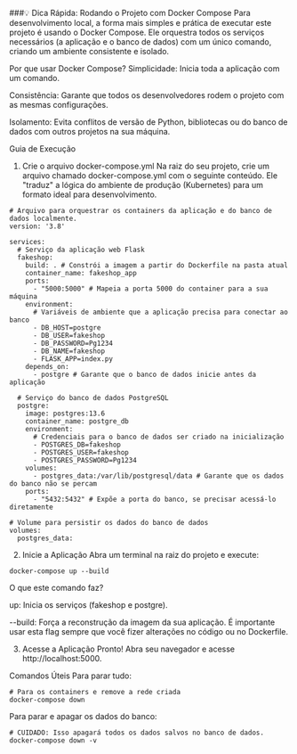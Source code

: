 ###💡 Dica Rápida: Rodando o Projeto com Docker Compose
Para desenvolvimento local, a forma mais simples e prática de executar este projeto é usando o Docker Compose. Ele orquestra todos os serviços necessários (a aplicação e o banco de dados) com um único comando, criando um ambiente consistente e isolado.

Por que usar Docker Compose?
Simplicidade: Inicia toda a aplicação com um comando.

Consistência: Garante que todos os desenvolvedores rodem o projeto com as mesmas configurações.

Isolamento: Evita conflitos de versão de Python, bibliotecas ou do banco de dados com outros projetos na sua máquina.

Guia de Execução
1. Crie o arquivo docker-compose.yml
Na raiz do seu projeto, crie um arquivo chamado docker-compose.yml com o seguinte conteúdo. Ele "traduz" a lógica do ambiente de produção (Kubernetes) para um formato ideal para desenvolvimento.
````
# Arquivo para orquestrar os containers da aplicação e do banco de dados localmente.
version: '3.8'

services:
  # Serviço da aplicação web Flask
  fakeshop:
    build: . # Constrói a imagem a partir do Dockerfile na pasta atual
    container_name: fakeshop_app
    ports:
      - "5000:5000" # Mapeia a porta 5000 do container para a sua máquina
    environment:
      # Variáveis de ambiente que a aplicação precisa para conectar ao banco
      - DB_HOST=postgre
      - DB_USER=fakeshop
      - DB_PASSWORD=Pg1234
      - DB_NAME=fakeshop
      - FLASK_APP=index.py
    depends_on:
      - postgre # Garante que o banco de dados inicie antes da aplicação

  # Serviço do banco de dados PostgreSQL
  postgre:
    image: postgres:13.6
    container_name: postgre_db
    environment:
      # Credenciais para o banco de dados ser criado na inicialização
      - POSTGRES_DB=fakeshop
      - POSTGRES_USER=fakeshop
      - POSTGRES_PASSWORD=Pg1234
    volumes:
      - postgres_data:/var/lib/postgresql/data # Garante que os dados do banco não se percam
    ports:
      - "5432:5432" # Expõe a porta do banco, se precisar acessá-lo diretamente

# Volume para persistir os dados do banco de dados
volumes:
  postgres_data:
````
2. Inicie a Aplicação
Abra um terminal na raiz do projeto e execute:
````
docker-compose up --build
````
O que este comando faz?

up: Inicia os serviços (fakeshop e postgre).

--build: Força a reconstrução da imagem da sua aplicação. É importante usar esta flag sempre que você fizer alterações no código ou no Dockerfile.

3. Acesse a Aplicação
Pronto! Abra seu navegador e acesse http://localhost:5000.

Comandos Úteis
Para parar tudo:
````
# Para os containers e remove a rede criada
docker-compose down
````
Para parar e apagar os dados do banco:
````
# CUIDADO: Isso apagará todos os dados salvos no banco de dados.
docker-compose down -v
````
